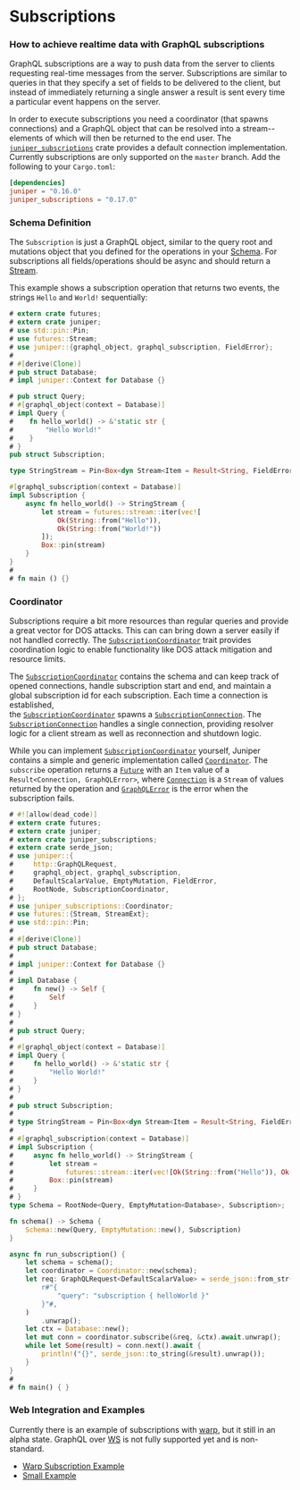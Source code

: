 # Subscriptions
### How to achieve realtime data with GraphQL subscriptions

GraphQL subscriptions are a way to push data from the server to clients requesting real-time messages 
from the server. Subscriptions are similar to queries in that they specify a set of fields to be delivered to the client,
but instead of immediately returning a single answer a result is sent every time a particular event happens on the 
server. 

In order to execute subscriptions you need a coordinator (that spawns connections) 
and a GraphQL object that can be resolved into a stream--elements of which will then 
be returned to the end user. The [`juniper_subscriptions`][juniper_subscriptions] crate 
provides a default connection implementation. Currently subscriptions are only supported on the `master` branch. Add the following to your `Cargo.toml`:
```toml
[dependencies]
juniper = "0.16.0"
juniper_subscriptions = "0.17.0"
```

### Schema Definition

The `Subscription` is just a GraphQL object, similar to the query root and mutations object that you defined for the 
operations in your [Schema][Schema]. For subscriptions all fields/operations should be async and should return a [Stream][Stream].

This example shows a subscription operation that returns two events, the strings `Hello` and `World!`
sequentially: 

```rust
# extern crate futures;
# extern crate juniper;
# use std::pin::Pin;
# use futures::Stream;
# use juniper::{graphql_object, graphql_subscription, FieldError};
#
# #[derive(Clone)]
# pub struct Database;
# impl juniper::Context for Database {}

# pub struct Query;
# #[graphql_object(context = Database)]
# impl Query {
#    fn hello_world() -> &'static str {
#        "Hello World!"
#    }
# }
pub struct Subscription;

type StringStream = Pin<Box<dyn Stream<Item = Result<String, FieldError>> + Send>>;

#[graphql_subscription(context = Database)]
impl Subscription {
    async fn hello_world() -> StringStream {
        let stream = futures::stream::iter(vec![
            Ok(String::from("Hello")),
            Ok(String::from("World!"))
        ]);
        Box::pin(stream)
    }
}
#
# fn main () {}
```



### Coordinator

Subscriptions require a bit more resources than regular queries and provide a great vector for DOS attacks. This can can bring down a server easily if not handled correctly. The [`SubscriptionCoordinator`][SubscriptionCoordinator] trait provides coordination logic to enable functionality like DOS attack mitigation and resource limits.

The [`SubscriptionCoordinator`][SubscriptionCoordinator] contains the schema and can keep track of opened connections, handle subscription 
start and end, and maintain a global subscription id for each subscription. Each time a connection is established,  
the [`SubscriptionCoordinator`][SubscriptionCoordinator] spawns a [`SubscriptionConnection`][SubscriptionConnection]. The [`SubscriptionConnection`][SubscriptionConnection] handles a single connection, providing resolver logic for a client stream as well as reconnection 
and shutdown logic.


While you can implement [`SubscriptionCoordinator`][SubscriptionCoordinator] yourself, Juniper contains a simple and generic implementation called [`Coordinator`][Coordinator].  The `subscribe` 
operation returns a [`Future`][Future] with an `Item` value of a `Result<Connection, GraphQLError>`,
where [`Connection`][Connection] is a `Stream` of values returned by the operation and [`GraphQLError`][GraphQLError] is the error when the subscription fails.

```rust
# #![allow(dead_code)]
# extern crate futures;
# extern crate juniper;
# extern crate juniper_subscriptions;
# extern crate serde_json;
# use juniper::{
#     http::GraphQLRequest,
#     graphql_object, graphql_subscription, 
#     DefaultScalarValue, EmptyMutation, FieldError, 
#     RootNode, SubscriptionCoordinator,
# };
# use juniper_subscriptions::Coordinator;
# use futures::{Stream, StreamExt};
# use std::pin::Pin;
# 
# #[derive(Clone)]
# pub struct Database;
# 
# impl juniper::Context for Database {}
# 
# impl Database {
#     fn new() -> Self {
#         Self
#     }
# }
# 
# pub struct Query;
# 
# #[graphql_object(context = Database)]
# impl Query {
#     fn hello_world() -> &'static str {
#         "Hello World!"
#     }
# }
# 
# pub struct Subscription;
# 
# type StringStream = Pin<Box<dyn Stream<Item = Result<String, FieldError>> + Send>>;
# 
# #[graphql_subscription(context = Database)]
# impl Subscription {
#     async fn hello_world() -> StringStream {
#         let stream =
#             futures::stream::iter(vec![Ok(String::from("Hello")), Ok(String::from("World!"))]);
#         Box::pin(stream)
#     }
# }
type Schema = RootNode<Query, EmptyMutation<Database>, Subscription>;

fn schema() -> Schema {
    Schema::new(Query, EmptyMutation::new(), Subscription)
}

async fn run_subscription() {
    let schema = schema();
    let coordinator = Coordinator::new(schema);
    let req: GraphQLRequest<DefaultScalarValue> = serde_json::from_str(
        r#"{
            "query": "subscription { helloWorld }"
        }"#,
    )
        .unwrap();
    let ctx = Database::new();
    let mut conn = coordinator.subscribe(&req, &ctx).await.unwrap();
    while let Some(result) = conn.next().await {
        println!("{}", serde_json::to_string(&result).unwrap());
    }
}
#
# fn main() { }
```     

### Web Integration and Examples

Currently there is an example of subscriptions with [warp][warp], but it still in an alpha state.
GraphQL over [WS][WS] is not fully supported yet and is non-standard.

- [Warp Subscription Example](https://github.com/graphql-rust/juniper/tree/master/juniper_warp/examples/subscription.rs)
- [Small Example](https://github.com/graphql-rust/juniper/tree/master/juniper_subscriptions/examples/basic.rs)




[juniper_subscriptions]: https://github.com/graphql-rust/juniper/tree/master/juniper_subscriptions
[Stream]: https://docs.rs/futures/0.3.4/futures/stream/trait.Stream.html
 <!-- TODO: Fix these links when the documentation for the `juniper_subscriptions` are defined in the docs. --->
[Coordinator]: https://docs.rs/juniper_subscriptions/0.15.0/struct.Coordinator.html
[SubscriptionCoordinator]: https://docs.rs/juniper_subscriptions/0.15.0/trait.SubscriptionCoordinator.html
[Connection]: https://docs.rs/juniper_subscriptions/0.15.0/struct.Connection.html
[SubscriptionConnection]: https://docs.rs/juniper_subscriptions/0.15.0/trait.SubscriptionConnection.html
<!--- --->
[Future]: https://docs.rs/futures/0.3.4/futures/future/trait.Future.html
[warp]: https://github.com/graphql-rust/juniper/tree/master/juniper_warp
[WS]: https://github.com/apollographql/subscriptions-transport-ws/blob/master/PROTOCOL.md
[GraphQLError]: https://docs.rs/juniper/0.14.2/juniper/enum.GraphQLError.html
[Schema]: ../schema/schemas_and_mutations.md
